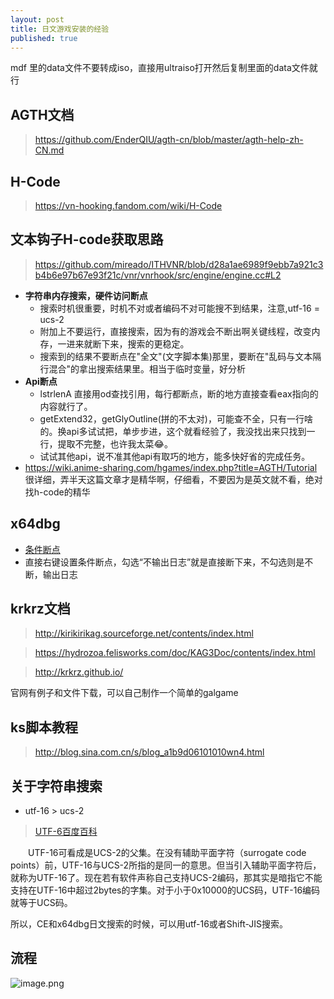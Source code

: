 ```yaml
---
layout: post
title: 日文游戏安装的经验
published: true
---
```


mdf 里的data文件不要转成iso，直接用ultraiso打开然后复制里面的data文件就行

## AGTH文档
> https://github.com/EnderQIU/agth-cn/blob/master/agth-help-zh-CN.md

## H-Code
> https://vn-hooking.fandom.com/wiki/H-Code

## 文本钩子H-code获取思路
> https://github.com/mireado/ITHVNR/blob/d28a1ae6989f9ebb7a921c3b4b6e97b67e93f21c/vnr/vnrhook/src/engine/engine.cc#L2

- **字符串内存搜索，硬件访问断点**
	- 搜索时机很重要，时机不对或者编码不对可能搜不到结果，注意,utf-16 = ucs-2
	- 附加上不要运行，直接搜索，因为有的游戏会不断出啊关键线程，改变内存，一进来就断下来，搜索的更稳定。
   - 搜索到的结果不要断点在"全文"(文字脚本集)那里，要断在"乱码与文本隔行混合"的拿出搜索结果里。相当于临时变量，好分析
- **Api断点**
	- lstrlenA 直接用od查找引用，每行都断点，断的地方直接查看eax指向的内容就行了。
   - getExtend32，getGlyOutline(拼的不太对)，可能查不全，只有一行啥的。换api多试试把，单步步进，这个就看经验了，我没找出来只找到一行，提取不完整，也许我太菜😂。
   - 试试其他api，说不准其他api有取巧的地方，能多快好省的完成任务。
- https://wiki.anime-sharing.com/hgames/index.php?title=AGTH/Tutorial 很详细，弄半天这篇文章才是精华啊，仔细看，不要因为是英文就不看，绝对找h-code的精华




## x64dbg
- [条件断点](https://bbs.pediy.com/thread-251385.htm)
- 直接右键设置条件断点，勾选“不输出日志”就是直接断下来，不勾选则是不断，输出日志

## krkrz文档
> http://kirikirikag.sourceforge.net/contents/index.html

> https://hydrozoa.felisworks.com/doc/KAG3Doc/contents/index.html

> http://krkrz.github.io/

官网有例子和文件下载，可以自己制作一个简单的galgame

## ks脚本教程
> http://blog.sina.com.cn/s/blog_a1b9d06101010wn4.html


## 关于字符串搜索

- utf-16 > ucs-2

> [UTF-6百度百科](https://baike.baidu.com/item/UTF-16/9032026?fr=aladdin)


&emsp;&emsp;UTF-16可看成是UCS-2的父集。在没有辅助平面字符（surrogate code points）前，UTF-16与UCS-2所指的是同一的意思。但当引入辅助平面字符后，就称为UTF-16了。现在若有软件声称自己支持UCS-2编码，那其实是暗指它不能支持在UTF-16中超过2bytes的字集。对于小于0x10000的UCS码，UTF-16编码就等于UCS码。

所以，CE和x64dbg日文搜索的时候，可以用utf-16或者Shift-JIS搜索。

## 流程
![image.png](https://i.loli.net/2020/01/08/NQJjDxB3lPncoZe.png)
